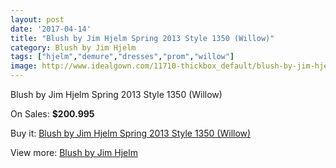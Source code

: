 ```yaml
---
layout: post
date: '2017-04-14'
title: "Blush by Jim Hjelm Spring 2013 Style 1350 (Willow)"
category: Blush by Jim Hjelm
tags: ["hjelm","demure","dresses","prom","willow"]
image: http://www.idealgown.com/11710-thickbox_default/blush-by-jim-hjelm-spring-2013-style-1350-willow.jpg
---
```

Blush by Jim Hjelm Spring 2013 Style 1350 (Willow)

On Sales: **$200.995**
<a href="https://www.idealgown.com/en/blush-by-jim-hjelm/4761-blush-by-jim-hjelm-spring-2013-style-1350-willow.html"><amp-img layout="responsive" width="600" height="600" src="//www.idealgown.com/11710-thickbox_default/blush-by-jim-hjelm-spring-2013-style-1350-willow.jpg" alt="Blush by Jim Hjelm Spring 2013 Style 1350 (Willow) 0" /></a>
<a href="https://www.idealgown.com/en/blush-by-jim-hjelm/4761-blush-by-jim-hjelm-spring-2013-style-1350-willow.html"><amp-img layout="responsive" width="600" height="600" src="//www.idealgown.com/11714-thickbox_default/blush-by-jim-hjelm-spring-2013-style-1350-willow.jpg" alt="Blush by Jim Hjelm Spring 2013 Style 1350 (Willow) 1" /></a>
<a href="https://www.idealgown.com/en/blush-by-jim-hjelm/4761-blush-by-jim-hjelm-spring-2013-style-1350-willow.html"><amp-img layout="responsive" width="600" height="600" src="//www.idealgown.com/11713-thickbox_default/blush-by-jim-hjelm-spring-2013-style-1350-willow.jpg" alt="Blush by Jim Hjelm Spring 2013 Style 1350 (Willow) 2" /></a>
<a href="https://www.idealgown.com/en/blush-by-jim-hjelm/4761-blush-by-jim-hjelm-spring-2013-style-1350-willow.html"><amp-img layout="responsive" width="600" height="600" src="//www.idealgown.com/11712-thickbox_default/blush-by-jim-hjelm-spring-2013-style-1350-willow.jpg" alt="Blush by Jim Hjelm Spring 2013 Style 1350 (Willow) 3" /></a>
<a href="https://www.idealgown.com/en/blush-by-jim-hjelm/4761-blush-by-jim-hjelm-spring-2013-style-1350-willow.html"><amp-img layout="responsive" width="600" height="600" src="//www.idealgown.com/11711-thickbox_default/blush-by-jim-hjelm-spring-2013-style-1350-willow.jpg" alt="Blush by Jim Hjelm Spring 2013 Style 1350 (Willow) 4" /></a>

Buy it: [Blush by Jim Hjelm Spring 2013 Style 1350 (Willow)](https://www.idealgown.com/en/blush-by-jim-hjelm/4761-blush-by-jim-hjelm-spring-2013-style-1350-willow.html "Blush by Jim Hjelm Spring 2013 Style 1350 (Willow)")

View more: [Blush by Jim Hjelm](https://www.idealgown.com/en/58-blush-by-jim-hjelm "Blush by Jim Hjelm")